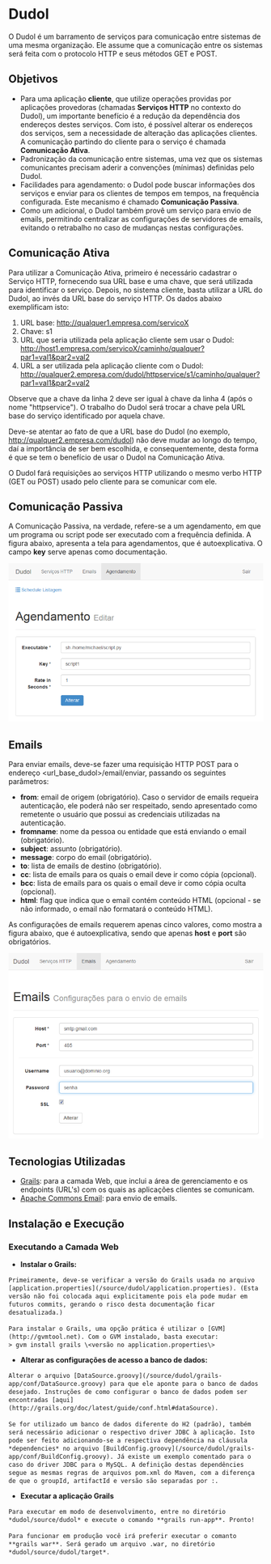 # Dudol

O Dudol é um barramento de serviços para comunicação entre sistemas de uma mesma organização. Ele assume que a comunicação entre os sistemas será feita com o protocolo HTTP e seus métodos GET e POST.

## Objetivos
* Para uma aplicação **cliente**, que utilize operações providas por aplicações provedoras (chamadas **Serviços HTTP** no contexto do Dudol), um importante benefício é a redução da dependência dos endereços destes serviços. Com isto, é possível alterar os endereços dos serviços, sem a necessidade de alteração das aplicações clientes. A comunicação partindo do cliente para o serviço é chamada **Comunicação Ativa**.
* Padronização da comunicação entre sistemas, uma vez que os sistemas comunicantes precisam aderir a convenções (mínimas) definidas pelo Dudol.
* Facilidades para agendamento: o Dudol pode buscar informações dos serviços e enviar para os clientes de tempos em tempos, na frequência configurada. Este mecanismo é chamado **Comunicação Passiva**.
* Como um adicional, o Dudol também provê um serviço para envio de emails, permitindo centralizar as configurações de servidores de emails, evitando o retrabalho no caso de mudanças nestas configurações.
 

## Comunicação Ativa
Para utilizar a Comunicação Ativa, primeiro é necessário cadastrar o Serviço HTTP, fornecendo sua URL base e uma chave, que será utilizada para identificar o serviço. Depois, no sistema cliente, basta utilizar a URL do Dudol, ao invés da URL base do serviço HTTP. Os dados abaixo exemplificam isto:

1.  URL base: http://qualquer1.empresa.com/servicoX
2.  Chave: s1
3.  URL que seria utilizada pela aplicação cliente sem usar o Dudol: http://host1.empresa.com/servicoX/caminho/qualquer?par1=val1&par2=val2
4.  URL a ser utilizada pela aplicação cliente com o Dudol: http://qualquer2.empresa.com/dudol/httpservice/s1/caminho/qualquer?par1=val1&par2=val2

Observe que a chave da linha 2 deve ser igual à chave da linha 4 (após o nome "httpservice"). O trabalho do Dudol será trocar a chave pela URL base do serviço identificado por aquela chave.

Deve-se atentar ao fato de que a URL base do Dudol (no exemplo, http://qualquer2.empresa.com/dudol) não deve mudar ao longo do tempo, daí a importância de ser bem escolhida, e consequentemente, desta forma é que se tem o benefício de usar o Dudol na Comunicação Ativa.

O Dudol fará requisições ao serviços HTTP utilizando o mesmo verbo HTTP (GET ou POST) usado pelo cliente para se comunicar com ele.


## Comunicação Passiva

A Comunicação Passiva, na verdade, refere-se a um agendamento, em que um programa ou script pode ser executado com a frequência definida. A figura abaixo, apresenta a tela para agendamentos, que é autoexplicativa. O campo **key** serve apenas como documentação.

![Configurações de agendamento](/docs/images/agendamento.png "Configurações de agendamento")



## Emails
Para enviar emails, deve-se fazer uma requisição HTTP POST para o endereço <url_base_dudol>/email/enviar, passando os seguintes parâmetros:
* **from**: email de origem (obrigatório). Caso o servidor de emails requeira autenticação, ele poderá não ser respeitado, sendo apresentado como remetente o usuário que possui as credenciais utilizadas na autenticação.
* **fromname**: nome da pessoa ou entidade que está enviando o email (obrigatório).
* **subject**: assunto (obrigatório).
* **message**: corpo do email (obrigatório).
* **to**: lista de emails de destino (obrigatório).
* **cc**: lista de emails para os quais o email deve ir como cópia (opcional).
* **bcc**: lista de emails para os quais o email deve ir como cópia oculta (opcional).
* **html**: flag que indica que o email contém conteúdo HTML (opcional - se não informado, o email não formatará o conteúdo HTML).

As configurações de emails requerem apenas cinco valores, como mostra a figura abaixo, que é autoexplicativa, sendo que apenas **host** e **port** são obrigatórios.

![Configurações de email](/docs/images/email.png "Configurações de email")

## Tecnologias Utilizadas

* [Grails](http://grails.org): para a camada Web, que inclui a área de gerenciamento e os endpoints (URL's) com os quais as aplicações clientes se comunicam.
* [Apache Commons Email](http://commons.apache.org/proper/commons-email/): para envio de emails.


## Instalação e Execução

### Executando a Camada Web

*    **Instalar o Grails:**
    
    Primeiramente, deve-se verificar a versão do Grails usada no arquivo [application.properties](/source/dudol/application.properties). (Esta versão não foi colocada aqui explicitamente pois ela pode mudar em futuros commits, gerando o risco desta documentação ficar desatualizada.)
     
    Para instalar o Grails, uma opção prática é utilizar o [GVM](http://gvmtool.net). Com o GVM instalado, basta executar:
    > gvm install grails \<versão no application.properties\>

*    **Alterar as configurações de acesso a banco de dados:**

    Alterar o arquivo [DataSource.groovy](/source/dudol/grails-app/conf/DataSource.groovy) para que ele aponte para o banco de dados desejado. Instruções de como configurar o banco de dados podem ser encontradas [aqui](http://grails.org/doc/latest/guide/conf.html#dataSource).
    
    Se for utilizado um banco de dados diferente do H2 (padrão), também será necessário adicionar o respectivo driver JDBC à aplicação. Isto pode ser feito adicionando-se a respectiva dependência na cláusula *dependencies* no arquivo [BuildConfig.groovy](/source/dudol/grails-app/conf/BuildConfig.groovy). Já existe um exemplo comentado para o caso do driver JDBC para o MySQL. A definição destas dependêncies segue as mesmas regras de arquivos pom.xml do Maven, com a diferença de que o groupId, artifactId e versão são separadas por :.
    
*    **Executar a aplicação Grails**
    
    Para executar em modo de desenvolvimento, entre no diretório *dudol/source/dudol* e execute o comando **grails run-app**. Pronto!

    Para funcionar em produção você irá preferir executar o comanto **grails war**. Será gerado um arquivo .war, no diretório *dudol/source/dudol/target*.
